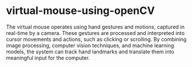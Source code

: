# virtual-mouse-using-openCV
The virtual mouse operates using hand gestures and motions, captured in real-time by a camera. These gestures are processed and interpreted into cursor movements and actions, such as clicking or scrolling. By combining image processing, computer vision techniques, and machine learning models, the system can track hand landmarks and translate them into meaningful input for the computer.

